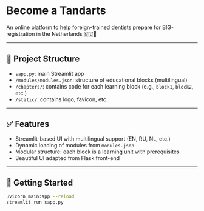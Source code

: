 # Become a Tandarts

An online platform to help foreign-trained dentists prepare for BIG-registration in the Netherlands 🇳🇱🦷

---

## 🔧 Project Structure

- `sapp.py`: main Streamlit app
- `/modules/modules.json`: structure of educational blocks (multilingual)
- `/chapters/`: contains code for each learning block (e.g., `block1`, `block2`, etc.)
- `/static/`: contains logo, favicon, etc.

---

## ✅ Features

- Streamlit-based UI with multilingual support (EN, RU, NL, etc.)
- Dynamic loading of modules from `modules.json`
- Modular structure: each block is a learning unit with prerequisites
- Beautiful UI adapted from Flask front-end

---

## 🚀 Getting Started

```bash
uvicorn main:app --reload   
streamlit run sapp.py       
